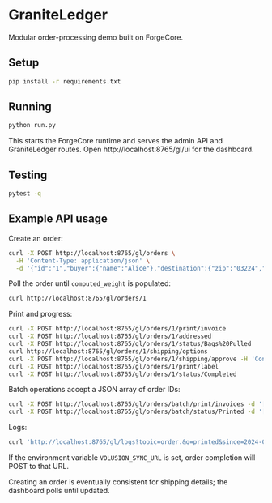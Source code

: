 # GraniteLedger

Modular order-processing demo built on ForgeCore.

## Setup

```bash
pip install -r requirements.txt
```

## Running

```bash
python run.py
```

This starts the ForgeCore runtime and serves the admin API and GraniteLedger routes.
Open http://localhost:8765/gl/ui for the dashboard.

## Testing

```bash
pytest -q
```

## Example API usage

Create an order:

```bash
curl -X POST http://localhost:8765/gl/orders \
  -H 'Content-Type: application/json' \
  -d '{"id":"1","buyer":{"name":"Alice"},"destination":{"zip":"03224","city":"X","state":"NH"},"items":[{"sku":"SKU1","name":"Thing","qty":1,"weight":1.0}]}'
```

Poll the order until `computed_weight` is populated:

```bash
curl http://localhost:8765/gl/orders/1
```

Print and progress:

```bash
curl -X POST http://localhost:8765/gl/orders/1/print/invoice
curl -X POST http://localhost:8765/gl/orders/1/addressed
curl -X POST http://localhost:8765/gl/orders/1/status/Bags%20Pulled
curl http://localhost:8765/gl/orders/1/shipping/options
curl -X POST http://localhost:8765/gl/orders/1/shipping/approve -H 'Content-Type: application/json' -d '{"carrier":"USPS","service":"Priority","cost":8.5,"eta_days":2,"rationale":"fast"}'
curl -X POST http://localhost:8765/gl/orders/1/print/label
curl -X POST http://localhost:8765/gl/orders/1/status/Completed
```

Batch operations accept a JSON array of order IDs:

```bash
curl -X POST http://localhost:8765/gl/orders/batch/print/invoices -d '["1","2"]' -H 'Content-Type: application/json'
curl -X POST http://localhost:8765/gl/orders/batch/status/Printed -d '["1","2"]' -H 'Content-Type: application/json'
```

Logs:

```bash
curl 'http://localhost:8765/gl/logs?topic=order.&q=printed&since=2024-01-01T00:00:00'
```

If the environment variable `VOLUSION_SYNC_URL` is set, order completion will POST to that URL.

Creating an order is eventually consistent for shipping details; the dashboard polls until updated.
